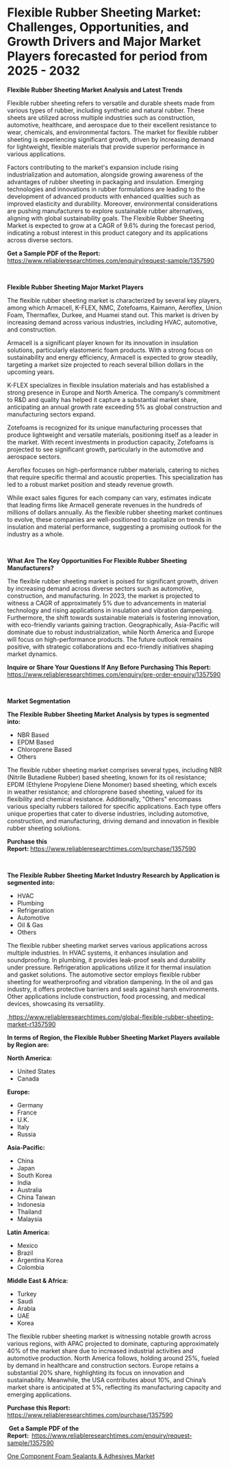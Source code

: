 <p><h1>Flexible Rubber Sheeting Market: Challenges, Opportunities, and Growth Drivers and Major Market Players forecasted for period from 2025 - 2032</h1></p><p><strong>Flexible Rubber Sheeting Market Analysis and Latest Trends</strong></p>
<p><p>Flexible rubber sheeting refers to versatile and durable sheets made from various types of rubber, including synthetic and natural rubber. These sheets are utilized across multiple industries such as construction, automotive, healthcare, and aerospace due to their excellent resistance to wear, chemicals, and environmental factors. The market for flexible rubber sheeting is experiencing significant growth, driven by increasing demand for lightweight, flexible materials that provide superior performance in various applications.</p><p>Factors contributing to the market's expansion include rising industrialization and automation, alongside growing awareness of the advantages of rubber sheeting in packaging and insulation. Emerging technologies and innovations in rubber formulations are leading to the development of advanced products with enhanced qualities such as improved elasticity and durability. Moreover, environmental considerations are pushing manufacturers to explore sustainable rubber alternatives, aligning with global sustainability goals. The Flexible Rubber Sheeting Market is expected to grow at a CAGR of 9.6% during the forecast period, indicating a robust interest in this product category and its applications across diverse sectors.</p></p>
<p><strong>Get a Sample PDF of the Report:&nbsp;</strong> <a href="https://www.reliableresearchtimes.com/enquiry/request-sample/1357590?utm_campaign=2269&utm_medium=2&utm_source=Github&utm_content=ia&utm_term=02042025&utm_id=flexible-rubber-sheeting">https://www.reliableresearchtimes.com/enquiry/request-sample/1357590</a></p>
<p>&nbsp;</p>
<p><strong>Flexible Rubber Sheeting Major Market Players</strong></p>
<p><p>The flexible rubber sheeting market is characterized by several key players, among which Armacell, K-FLEX, NMC, Zotefoams, Kaimann, Aeroflex, Union Foam, Thermaflex, Durkee, and Huamei stand out. This market is driven by increasing demand across various industries, including HVAC, automotive, and construction.</p><p>Armacell is a significant player known for its innovation in insulation solutions, particularly elastomeric foam products. With a strong focus on sustainability and energy efficiency, Armacell is expected to grow steadily, targeting a market size projected to reach several billion dollars in the upcoming years. </p><p>K-FLEX specializes in flexible insulation materials and has established a strong presence in Europe and North America. The company’s commitment to R&D and quality has helped it capture a substantial market share, anticipating an annual growth rate exceeding 5% as global construction and manufacturing sectors expand.</p><p>Zotefoams is recognized for its unique manufacturing processes that produce lightweight and versatile materials, positioning itself as a leader in the market. With recent investments in production capacity, Zotefoams is projected to see significant growth, particularly in the automotive and aerospace sectors.</p><p>Aeroflex focuses on high-performance rubber materials, catering to niches that require specific thermal and acoustic properties. This specialization has led to a robust market position and steady revenue growth.</p><p>While exact sales figures for each company can vary, estimates indicate that leading firms like Armacell generate revenues in the hundreds of millions of dollars annually. As the flexible rubber sheeting market continues to evolve, these companies are well-positioned to capitalize on trends in insulation and material performance, suggesting a promising outlook for the industry as a whole.</p></p>
<p>&nbsp;</p>
<p><strong>What Are The Key Opportunities For Flexible Rubber Sheeting Manufacturers?</strong></p>
<p><p>The flexible rubber sheeting market is poised for significant growth, driven by increasing demand across diverse sectors such as automotive, construction, and manufacturing. In 2023, the market is projected to witness a CAGR of approximately 5% due to advancements in material technology and rising applications in insulation and vibration dampening. Furthermore, the shift towards sustainable materials is fostering innovation, with eco-friendly variants gaining traction. Geographically, Asia-Pacific will dominate due to robust industrialization, while North America and Europe will focus on high-performance products. The future outlook remains positive, with strategic collaborations and eco-friendly initiatives shaping market dynamics.</p></p>
<p><strong>Inquire or Share Your Questions If Any Before Purchasing This Report:</strong> <a href="https://www.reliableresearchtimes.com/enquiry/pre-order-enquiry/1357590?utm_campaign=2269&utm_medium=2&utm_source=Github&utm_content=ia&utm_term=02042025&utm_id=flexible-rubber-sheeting">https://www.reliableresearchtimes.com/enquiry/pre-order-enquiry/1357590</a></p>
<p>&nbsp;</p>
<p><strong>Market Segmentation</strong></p>
<p><strong>The Flexible Rubber Sheeting Market Analysis by types is segmented into:</strong></p>
<p><ul><li>NBR Based</li><li>EPDM Based</li><li>Chloroprene Based</li><li>Others</li></ul></p>
<p><p>The flexible rubber sheeting market comprises several types, including NBR (Nitrile Butadiene Rubber) based sheeting, known for its oil resistance; EPDM (Ethylene Propylene Diene Monomer) based sheeting, which excels in weather resistance; and chloroprene based sheeting, valued for its flexibility and chemical resistance. Additionally, "Others" encompass various specialty rubbers tailored for specific applications. Each type offers unique properties that cater to diverse industries, including automotive, construction, and manufacturing, driving demand and innovation in flexible rubber sheeting solutions.</p></p>
<p><strong>Purchase this Report:&nbsp;</strong><a href="https://www.reliableresearchtimes.com/purchase/1357590?utm_campaign=2269&utm_medium=2&utm_source=Github&utm_content=ia&utm_term=02042025&utm_id=flexible-rubber-sheeting">https://www.reliableresearchtimes.com/purchase/1357590</a></p>
<p>&nbsp;</p>
<p><strong>The Flexible Rubber Sheeting Market Industry Research by Application is segmented into:</strong></p>
<p><ul><li>HVAC</li><li>Plumbing</li><li>Refrigeration</li><li>Automotive</li><li>Oil & Gas</li><li>Others</li></ul></p>
<p><p>The flexible rubber sheeting market serves various applications across multiple industries. In HVAC systems, it enhances insulation and soundproofing. In plumbing, it provides leak-proof seals and durability under pressure. Refrigeration applications utilize it for thermal insulation and gasket solutions. The automotive sector employs flexible rubber sheeting for weatherproofing and vibration dampening. In the oil and gas industry, it offers protective barriers and seals against harsh environments. Other applications include construction, food processing, and medical devices, showcasing its versatility.</p></p>
<p><a href="https://www.reliableresearchtimes.com/global-flexible-rubber-sheeting-market-r1357590?utm_campaign=2269&utm_medium=2&utm_source=Github&utm_content=ia&utm_term=02042025&utm_id=flexible-rubber-sheeting">&nbsp;https://www.reliableresearchtimes.com/global-flexible-rubber-sheeting-market-r1357590</a></p>
<p><strong>In terms of Region, the Flexible Rubber Sheeting Market Players available by Region are:</strong></p>
<p>
    <p> <strong> North America: </strong>
        <ul>
            <li>United States</li>
            <li>Canada</li>
        </ul>
        </p> 
    <p> <strong> Europe: </strong>
        <ul>
            <li>Germany</li>
            <li>France</li>
            <li>U.K.</li>
            <li>Italy</li>
            <li>Russia</li>
        </ul>
        </p> 
    <p> <strong> Asia-Pacific: </strong>
        <ul>
            <li>China</li>
            <li>Japan</li>
            <li>South Korea</li>
            <li>India</li>
            <li>Australia</li>
            <li>China Taiwan</li>
            <li>Indonesia</li>
            <li>Thailand</li>
            <li>Malaysia</li>
        </ul>
        </p> 
    <p> <strong> Latin America: </strong>
        <ul>
            <li>Mexico</li>
            <li>Brazil</li>
            <li>Argentina Korea</li>
            <li>Colombia</li>
        </ul>
        </p> 
    <p> <strong> Middle East & Africa: </strong>
        <ul>
            <li>Turkey</li>
            <li>Saudi</li>
            <li>Arabia</li>
            <li>UAE</li>
            <li>Korea</li>
        </ul>
    </p>
    </p>
<p><p>The flexible rubber sheeting market is witnessing notable growth across various regions, with APAC projected to dominate, capturing approximately 40% of the market share due to increased industrial activities and automotive production. North America follows, holding around 25%, fueled by demand in healthcare and construction sectors. Europe retains a substantial 20% share, highlighting its focus on innovation and sustainability. Meanwhile, the USA contributes about 10%, and China’s market share is anticipated at 5%, reflecting its manufacturing capacity and emerging applications.</p></p>
<p><strong>Purchase this Report: </strong><a href="https://www.reliableresearchtimes.com/purchase/1357590?utm_campaign=2269&utm_medium=2&utm_source=Github&utm_content=ia&utm_term=02042025&utm_id=flexible-rubber-sheeting">https://www.reliableresearchtimes.com/purchase/1357590</a></p>
<p>&nbsp;<strong>Get a Sample PDF of the Report:&nbsp;&nbsp;</strong><a href="https://www.reliableresearchtimes.com/enquiry/request-sample/1357590?utm_campaign=2269&utm_medium=2&utm_source=Github&utm_content=ia&utm_term=02042025&utm_id=flexible-rubber-sheeting">https://www.reliableresearchtimes.com/enquiry/request-sample/1357590</a></p>
<p><strong></strong></p>
<p><p><a href="https://github.com/MonroeBullock54/Market-Research-Report-List-2/blob/main/one-component-foam-sealants-adhesives-market.md?utm_campaign=2269&utm_medium=2&utm_source=Github&utm_content=ia&utm_term=02042025&utm_id=flexible-rubber-sheeting">One Component Foam Sealants & Adhesives Market</a></p></p>